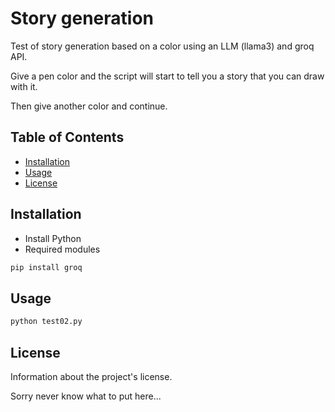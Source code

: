 # Story generation

Test of story generation based on a color using an LLM (llama3) and groq API.

Give a pen color and the script will start to tell you a story that you can draw with it.

Then give another color and continue.

## Table of Contents

- [Installation](#installation)
- [Usage](#usage)
- [License](#license)

## Installation

- Install Python
- Required modules

```bash
pip install groq
```

## Usage

```bash
python test02.py
```

## License

Information about the project's license.

Sorry never know what to put here...
